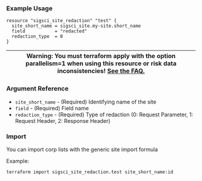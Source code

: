 ### Example Usage

```hcl-terraform
resource "sigsci_site_redaction" "test" {
  site_short_name = sigsci_site.my-site.short_name
  field           = "redacted"
  redaction_type  = 0
}
```
|Warning: You must terraform apply with the option parallelism=1 when using this resource or risk data inconsistencies! [See the FAQ.](https://github.com/signalsciences/terraform-provider-sigsci/blob/master/docs/guides/FAQ.md)|
|---|

### Argument Reference
- `site_short_name` - (Required) Identifying name of the site
- `field` - (Required) Field name
- `redaction_type` - (Required) Type of redaction (0: Request Parameter, 1: Request Header, 2: Response Header)

### Import
You can import corp lists with the generic site import formula

Example:
```shell script
terraform import sigsci_site_redaction.test site_short_name:id
```